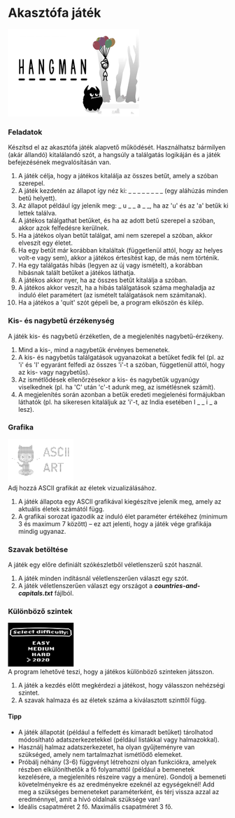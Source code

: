 # Akasztófa játék

<!-- [//]: # (![Akasztófa]&#40;Hangman_OG-logo.jpg&#41;) -->
<img src="pictures/Hangman_OG-logo.jpg" alt="Hangman OG logó" width="300" height="200"><br>
<!-- <img src="pictures/Hangman_OG-logo.jpg" alt="Akasztófa logó" width="300" height="200"> -->

### Feladatok
Készítsd el az akasztófa játék alapvető működését. Használhatsz bármilyen (akár állandó) kitalálandó szót, a hangsúly a találgatás logikáján és a játék befejezésének megvalósításán van.

1. A játék célja, hogy a játékos kitalálja az összes betűt, amely a szóban szerepel.
2. A játék kezdetén az állapot így néz ki: _ _ _ _ _ _ _ _ (egy aláhúzás minden betű helyett).
3. Az állapot például így jelenik meg: _ u _ _ a _ _, ha az 'u' és az 'a' betűk ki lettek találva.
4. A játékos találgathat betűket, és ha az adott betű szerepel a szóban, akkor azok felfedésre kerülnek.
5. Ha a játékos olyan betűt találgat, ami nem szerepel a szóban, akkor elveszít egy életet.
6. Ha egy betűt már korábban kitaláltak (függetlenül attól, hogy az helyes volt-e vagy sem), akkor a játékos értesítést kap, de más nem történik.
7. Ha egy találgatás hibás (legyen az új vagy ismételt), a korábban hibásnak talált betűket a játékos láthatja.
8. A játékos akkor nyer, ha az összes betűt kitalálja a szóban.
9. A játékos akkor veszít, ha a hibás találgatások száma meghaladja az induló élet paramétert (az ismételt találgatások nem számítanak).
10. Ha a játékos a 'quit' szót gépeli be, a program elköszön és kilép.

### Kis- és nagybetű érzékenység
A játék kis- és nagybetű érzéketlen, de a megjelenítés nagybetű-érzékeny.

1. Mind a kis-, mind a nagybetűk érvényes bemenetek.
2. A kis- és nagybetűs találgatások ugyanazokat a betűket fedik fel (pl. az 'i' és 'I' egyaránt felfedi az összes 'i'-t a szóban, függetlenül attól, hogy az kis- vagy nagybetűs).
3. Az ismétlődések ellenőrzésekor a kis- és nagybetűk ugyanúgy viselkednek (pl. ha 'C' után 'c'-t adunk meg, az ismétlésnek számít).
4. A megjelenítés során azonban a betűk eredeti megjelenési formájukban láthatók (pl. ha sikeresen kitaláljuk az 'i'-t, az India esetében I _ _ i _ a lesz).

### Grafika
<img src="pictures/ascii_art.png" alt="Ascii art" width="150" height="100">
<br>
Adj hozzá ASCII grafikát az életek vizualizálásához.

1. A játék állapota egy ASCII grafikával kiegészítve jelenik meg, amely az aktuális életek számától függ.
2. A grafikai sorozat igazodik az induló élet paraméter értékéhez (minimum 3 és maximum 7 között) – ez azt jelenti, hogy a játék vége grafikája mindig ugyanaz.

### Szavak betöltése
A játék egy előre definiált szókészletből véletlenszerű szót használ.

1. A játék minden indításnál véletlenszerűen választ egy szót.
2. A játék véletlenszerűen választ egy országot a ***countries-and-capitals.txt*** fájlból.

### Különböző szintek
<img src="pictures/difficulty_levels.jpg" alt="Nehézségi szintek" width="150" height="100"><br>
A program lehetővé teszi, hogy a játékos különböző szinteken játsszon.

1. A játék a kezdés előtt megkérdezi a játékost, hogy válasszon nehézségi szintet.
2. A szavak halmaza és az életek száma a kiválasztott szinttől függ.

#### Tipp
- A játék állapotát (például a felfedett és kimaradt betűket) tárolhatod módosítható adatszerkezetekkel (például listákkal vagy halmazokkal).
- Használj halmaz adatszerkezetet, ha olyan gyűjteményre van szükséged, amely nem tartalmazhat ismétlődő elemeket.
- Próbálj néhány (3-6) függvényt létrehozni olyan funkciókra, amelyek részben elkülöníthetők a fő folyamattól (például a bemenetek kezelésére, a megjelenítés részeire vagy a menüre). Gondolj a bemeneti követelményekre és az eredményekre ezeknél az egységeknél! Add meg a szükséges bemeneteket paraméterként, és térj vissza azzal az eredménnyel, amit a hívó oldalnak szüksége van!
- Ideális csapatméret 2 fő. Maximális csapatméret 3 fő.
